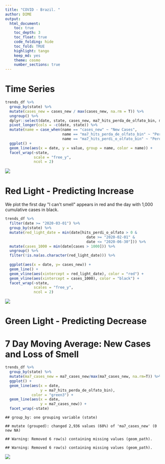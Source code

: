 ```yaml
---
title: "COVID - Brazil. "
author: DIME
output: 
  html_document:
    toc: true
    toc_depth: 3
    toc_float: true
    code_folding: hide
    toc_fold: TRUE
    highlight: tango
    keep_md: yes
    theme: cosmo
    number_sections: true
---
```






# Time Series


```r
trends_df %>%
  group_by(state) %>%
  mutate(cases_new = cases_new / max(cases_new, na.rm = T)) %>%
  ungroup() %>%
  dplyr::select(date, state, cases_new, ma7_hits_perda_de_olfato_bin, ma7_hits_perdi_o_olfato_bin) %>%
  pivot_longer(cols = -c(date, state)) %>%
  mutate(name = case_when(name == "cases_new" ~ "New Cases",
                          name == "ma7_hits_perda_de_olfato_bin" ~ "Perda de Olfato - 7 Day MA",
                          name == "ma7_hits_perdi_o_olfato_bin" ~ "Perdi o Olfato - 7 Day MA")) %>%
  ggplot() +
  geom_line(aes(x = date, y = value, group = name, color = name)) + 
  facet_wrap(~state, 
             scale = "free_y",
             ncol = 2)
```

![](red_green_light_files/figure-html/unnamed-chunk-1-1.png)<!-- -->

# Red Light - Predicting Increase

We plot the first day "I can't smell" appears in red and the day with 1,000 cumulative cases in black.


```r
trends_df %>%
  filter(date >= "2020-03-01") %>%
  group_by(state) %>%
  mutate(red_light_date = min(date[hits_perdi_o_olfato > 0 & 
                                     date >= "2020-02-01" &
                                     date <= "2020-06-30"])) %>%
  mutate(cases_1000 = min(date[cases > 1000])) %>%
  ungroup() %>%
  filter(!is.na(as.character(red_light_date))) %>%
  
  ggplot(aes(x = date, y= cases_new)) +
  geom_line() +
  geom_vline(aes(xintercept = red_light_date), color = "red") +
  geom_vline(aes(xintercept = cases_1000), color = "black") +
  facet_wrap(~state, 
             scales = "free_y",
             ncol = 2) 
```

![](red_green_light_files/figure-html/unnamed-chunk-2-1.png)<!-- -->

# Green Light - Predicting Decrease

# 7 Day Moving Average: New Cases and Loss of Smell


```r
trends_df %>%
  group_by(state) %>%
  mutate(ma7_cases_new = ma7_cases_new/max(ma7_cases_new, na.rm=T)) %>%
  ggplot() +
  geom_line(aes(x = date,
                y = ma7_hits_perda_de_olfato_bin),
            color = "green3") +
  geom_line(aes(x = date,
                y = ma7_cases_new)) +
  facet_wrap(~state)
```

```
## group_by: one grouping variable (state)
```

```
## mutate (grouped): changed 2,936 values (60%) of 'ma7_cases_new' (0 new NA)
```

```
## Warning: Removed 6 row(s) containing missing values (geom_path).

## Warning: Removed 6 row(s) containing missing values (geom_path).
```

![](red_green_light_files/figure-html/unnamed-chunk-3-1.png)<!-- -->


